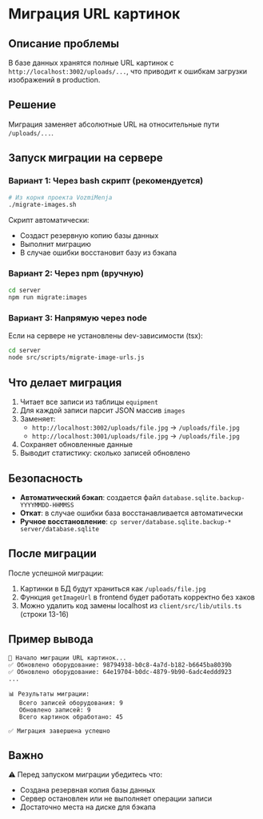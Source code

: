 # Миграция URL картинок

## Описание проблемы

В базе данных хранятся полные URL картинок с `http://localhost:3002/uploads/...`, что приводит к ошибкам загрузки изображений в production.

## Решение

Миграция заменяет абсолютные URL на относительные пути `/uploads/...`.

## Запуск миграции на сервере

### Вариант 1: Через bash скрипт (рекомендуется)

```bash
# Из корня проекта VozmiMenja
./migrate-images.sh
```

Скрипт автоматически:
- Создаст резервную копию базы данных
- Выполнит миграцию
- В случае ошибки восстановит базу из бэкапа

### Вариант 2: Через npm (вручную)

```bash
cd server
npm run migrate:images
```

### Вариант 3: Напрямую через node

Если на сервере не установлены dev-зависимости (tsx):

```bash
cd server
node src/scripts/migrate-image-urls.js
```

## Что делает миграция

1. Читает все записи из таблицы `equipment`
2. Для каждой записи парсит JSON массив `images`
3. Заменяет:
   - `http://localhost:3002/uploads/file.jpg` → `/uploads/file.jpg`
   - `http://localhost:3001/uploads/file.jpg` → `/uploads/file.jpg`
4. Сохраняет обновленные данные
5. Выводит статистику: сколько записей обновлено

## Безопасность

- **Автоматический бэкап**: создается файл `database.sqlite.backup-YYYYMMDD-HHMMSS`
- **Откат**: в случае ошибки база восстанавливается автоматически
- **Ручное восстановление**: `cp server/database.sqlite.backup-* server/database.sqlite`

## После миграции

После успешной миграции:
1. Картинки в БД будут храниться как `/uploads/file.jpg`
2. Функция `getImageUrl` в frontend будет работать корректно без хаков
3. Можно удалить код замены localhost из `client/src/lib/utils.ts` (строки 13-16)

## Пример вывода

```
🔄 Начало миграции URL картинок...
✅ Обновлено оборудование: 98794938-b0c8-4a7d-b182-b6645ba8039b
✅ Обновлено оборудование: 64e19704-b0dc-4879-9b90-6adc4eddd923
...

📊 Результаты миграции:
   Всего записей оборудования: 9
   Обновлено записей: 9
   Всего картинок обработано: 45

✅ Миграция завершена успешно
```

## Важно

⚠️ Перед запуском миграции убедитесь что:
- Создана резервная копия базы данных
- Сервер остановлен или не выполняет операции записи
- Достаточно места на диске для бэкапа
